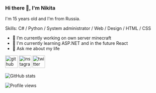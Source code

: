 ### Hi there 👋, I'm Nikita
I'm 15 years old and I'm from Russia. 

Skills: C# / Python / System administrator / Web / Design / HTML / CSS

- 🔭 I’m currently working on own server minecraft
- 🌱 I'm currently learning ASP.NET and in the future React
- 💬 Ask me about my life 


[<img src='https://cdn.jsdelivr.net/npm/simple-icons@3.0.1/icons/github.svg' alt='github' height='40'>](https://github.com/1thenikita)  [<img src='https://cdn.jsdelivr.net/npm/simple-icons@3.0.1/icons/instagram.svg' alt='instagram' height='40'>](https://www.instagram.com/nlk81/)  [<img src='https://cdn.jsdelivr.net/npm/simple-icons@3.0.1/icons/twitter.svg' alt='twitter' height='40'>](https://twitter.com/https://twitter.com/1thenikita)

![GitHub stats](https://github-readme-stats.vercel.app/api?username=1thenikita&show_icons=true)  

![Profile views](https://gpvc.arturio.dev/1thenikita)  
